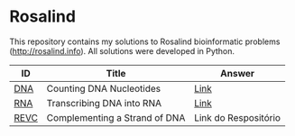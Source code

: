 # Rosalind

This repository contains my solutions to Rosalind bioinformatic problems (http://rosalind.info).
All solutions were developed in Python.


| ID  | Title | Answer |
| ------------- | ------------- |-------- |
| [DNA](https://rosalind.info/problems/dna/) | Counting DNA Nucleotides | [Link](https://github.com/paollasouzac/Rosalind/blob/main/Solutions/rosalind_dna.ipynb) |
| [RNA](https://rosalind.info/problems/rna/)  | Transcribing DNA into RNA | [Link](https://github.com/paollasouzac/Rosalind/blob/main/Solutions/rosalind_rna.ipynb) |
| [REVC](https://rosalind.info/problems/revc/)  | Complementing a Strand of DNA | Link do Respositório |
